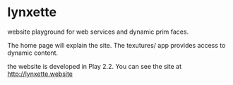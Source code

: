 lynxette
========

website playground for web services and dynamic prim faces.

The home page will explain the site.  The texutures/ app provides access to dynamic content.

the website is developed in Play 2.2.  You can see the site at http://lynxette.website

